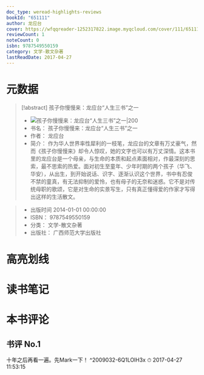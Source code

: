 ```yaml
---
doc_type: weread-highlights-reviews
bookId: "651111"
author: 龙应台
cover: https://wfqqreader-1252317822.image.myqcloud.com/cover/111/651111/t7_651111.jpg
reviewCount: 1
noteCount: 0
isbn: 9787549550159
category: 文学-散文杂著
lastReadDate: 2017-04-27
---
```

# 元数据
> [!abstract] 孩子你慢慢来：龙应台“人生三书”之一
> - ![ 孩子你慢慢来：龙应台“人生三书”之一|200](https://wfqqreader-1252317822.image.myqcloud.com/cover/111/651111/t7_651111.jpg)
> - 书名： 孩子你慢慢来：龙应台“人生三书”之一
> - 作者： 龙应台
> - 简介：     作为华人世界率性犀利的一枝笔，龙应台的文章有万丈豪气，然而《孩子你慢慢来》却令人惊叹，她的文字也可以有万丈深情。这本书里的龙应台是一个母亲，与生命的本质和起点素面相对，作最深刻的思索，最不思索的热爱。面对初生至童年、少年时期的两个孩子（华飞、华安），从出生，到开始说话、识字、逐渐认识这个世界，书中有忍俊不禁的童真，有无法抑制的爱怜，也有母子的无奈和迷惑。它不是对传统母职的歌颂，它是对生命的实景写生，只有真正懂得爱的作家才写得出这样的生活散文。

> - 出版时间 2014-01-01 00:00:00
> - ISBN： 9787549550159
> - 分类： 文学-散文杂著
> - 出版社： 广西师范大学出版社

# 高亮划线

# 读书笔记

# 本书评论

## 书评 No.1 
十年之后再看一遍。先Mark一下！
 ^2009032-6Q1LOlH3x
⏱ 2017-04-27 11:53:15
